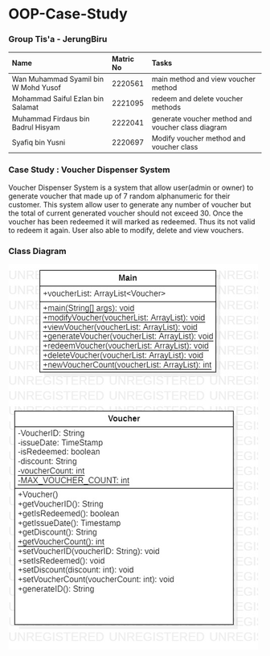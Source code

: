 # OOP-Case-Study

### Group Tis'a - JerungBiru
| Name     | Matric No           | Tasks  |
| :------------- |:-------------| :-----|
| Wan Muhammad Syamil bin W Mohd Yusof| 2220561 | main method and view voucher method |
| Mohammad Saiful Ezlan bin Salamat|2221095| redeem and delete voucher methods |
| Muhammad Firdaus bin Badrul Hisyam | 2222041 |generate voucher method and voucher class diagram|
| Syafiq bin Yusni | 2220697 | Modify voucher method and voucher class |

### Case Study : Voucher Dispenser System
Voucher Dispenser System is a system that allow user(admin or owner) to generate voucher that made up of 7 random alphanumeric for their customer. This system allow user to generate any number of voucher but the total of current generated voucher should not exceed 30. Once the voucher has been redeemed it will marked as redeemed. Thus its not valid to redeem it again. User also able to modify, delete and view vouchers.

### Class Diagram
![Class Diagram](https://github.com/syamilu/OOP-Case-Study/blob/main/Voucher%20Class%20Diagram.jpg)
